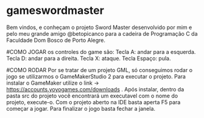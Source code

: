 # gameswordmaster

Bem vindos, e conheçam o projeto Sword Master desenvolvido por mim e pelo meu grande amigo @betopicanco para a cadeira de Programação C da Faculdade Dom Bosco de Porto Alegre.

#COMO JOGAR
os controles do game são:
Tecla A: andar para a esquerda.
Tecla D: andar para a direita.
Tecla X: ataque.
Tecla Espaço: pula.

#COMO RODAR
Por se tratar de um projeto GML, só conseguimos rodar o jogo se utilizarmos o GameMakerStudio 2 para executar o projeto.
Para instalar o GameMaker utilize o link -> https://accounts.yoyogames.com/downloads .
Após instalar, dentro da pasta src do projeto você encontrará um executavel com o nome do projeto, execute-o.
Com o projeto aberto na IDE basta aperta F5 para começar a jogar.
Para finalizar o jogo basta fechar a janela.
